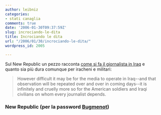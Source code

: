 ```yaml
---
author: leibniz
categories:
- stati canaglia
comments: true
date: '2006-01-30T09:37:59Z'
slug: incrociando-le-dita
title: Incrociando le dita
url: "/2006/01/30/incrociando-le-dita/"
wordpress_id: 2005

---
```

Sul New Republic un pezzo racconta [come si fa il giornalista in Iraq](https://www.tnr.com/doc.mhtml?i=w060130&s=kaplan013006) e quanto sia più dura comunque per iracheni e militari:


> However difficult it may be for the media to operate in Iraq--and that observation will be repeated over and over in coming days--it is infinitely and cruelly more so for the American soldiers and Iraqi civilians on whom every journalist depends.




### New Republic (per la password [Bugmenot](https://www.bugmenot.com/))
